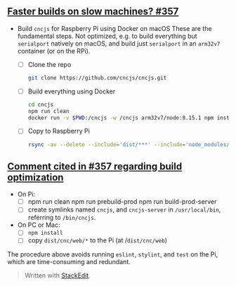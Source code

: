 ## [Faster builds on slow machines? #357](https://github.com/cncjs/cncjs/issues/357)

* Build `cncjs` for Raspberry Pi using Docker on macOS
  These are the fundamental steps. Not optimized, e.g. to build everything but `serialport` natively on macOS, and build just `serialport` in an `arm32v7` container (or on the RPi).

  * [ ] Clone the repo
	``` bash
	git clone https://github.com/cncjs/cncjs.git
	```
  * [ ] Build everything using Docker
    ``` bash
    cd cncjs
    npm run clean
    docker run -v $PWD:/cncjs -w /cncjs arm32v7/node:8.15.1 npm install --unsafe-perm
    ```
  * [ ] Copy to Raspberry Pi
	``` bash
	rsync -av --delete --include='dist/***' --include='node_modules/***' --exclude='*' ./ pi@raspberrypi.local:/home/pi/cncjs/
	```

## [Comment cited in #357 regarding build optimization](https://github.com/cncjs/cncjs/issues/437#issuecomment-479995117)
* On Pi:
  * [ ] npm run clean npm run prebuild-prod npm run build-prod-server
  * [ ] create symlinks named `cncjs`, and `cncjs-server` in `/usr/local/bin`, referring to `/bin/cncjs`.
* On PC or Mac:
  * [ ] `npm install`
  * [ ] copy `dist/cnc/web/*` to the Pi (at /`dist/cnc/web`)

The procedure above avoids running `eslint`, `stylint`, and `test` on the Pi, which are time-consuming and redundant.
> Written with [StackEdit](https://stackedit.io/).
<!--stackedit_data:
eyJoaXN0b3J5IjpbMTE5MTY5NDA1NCwyMTI4OTUzMzM3LC01MD
UyNzE4NDAsMTMwMjg3NzY0NiwtNjc2OTgxMzMxXX0=
-->